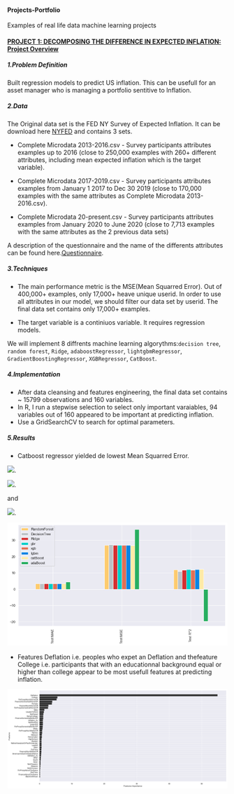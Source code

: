 #### Projects-Portfolio
Examples of real life data machine learning projects


#### [PROJECT 1: DECOMPOSING THE DIFFERENCE IN EXPECTED INFLATION: Project Overview](https://github.com/HermannJoel/Finance/tree/main/Inflation-Expectation-Prediction/src)

##### 1.Problem Definition

 Built regression models to predict US inflation. This can be usefull for an asset
 manager who is managing a portfolio sentitive to Inflation.
##### 2.Data

The Original data set is the FED NY Survey of Expected Inflation. It can be download here [NYFED](https://www.newyorkfed.org/microeconomics/sce#/) and contains 3 sets.

* Complete Microdata 2013-2016.csv - Survey participants attributes examples up to 2016 (close to 250,000 examples with 260+ different attributes, including mean expected inflation which is the target variable).

* Complete Microdata 2017-2019.csv - Survey participants attributes examples from January 1 2017 to Dec 30 2019 (close to 170,000 examples with the same attributes as Complete Microdata 2013-2016.csv).
  
* Complete Microdata 20-present.csv - Survey participants attributes examples from January 2020 to June 2020 (close to 7,713 examples with the same attributes as the 2 previous data sets)

A description of the questionnaire and the name of the differents attributes can be found here.[Questionnaire](https://www.newyorkfed.org/medialibrary/interactives/sce/sce/downloads/data/frbny-sce-survey-core-module-public-questionnaire.pdf).

##### 3.Techniques

* The main performance metric is the MSE(Mean Squarred Error).
 Out of 400,000+ examples, only 17,000+  heave unique userid. In order to use all attributes in our model, we 
 should filter our data set by userid. The final data set contains only 17,000+ examples.
 
* The target variable is a continiuos variable. It requires regression models. 

We will implement 8 diffrents machine learning algorythms:`decision tree`, `random forest`, `Ridge`, `adaboostRegressor`, `lightgbmRegressor`, `GradientBoostingRegressor`, `XGBRegressor`, `CatBoost`.

##### 4.Implementation
* After data cleansing and features engineering, the final data set contains ~ 15799 observations and 160 variables.
* In R, I run a stepwise selection to select only important varaiables, 94 variables out of 160 appeared to be important at predicting inflation.
* Use a GridSearchCV to search for optimal parameters.

##### 5.Results
* Catboost regressor yielded de lowest Mean Squarred Error. 


<img src="https://render.githubusercontent.com/render/math?math=MSE=26.89">. 

<img src="https://render.githubusercontent.com/render/math?math=MAE=3.29">.

and 

<img src="https://render.githubusercontent.com/render/math?math=R^2=12.29">.

![](/Images/results.png)

* Features Deflation i.e. peoples who expet an Deflation and thefeature College i.e. participants that with an educationnal background equal or higher than college appear to be most usefull features at predicting inflation.

![](/Images/features-importance-catboost.png)
